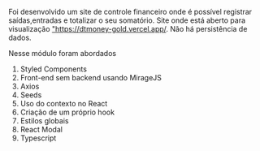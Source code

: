 Foi desenvolvido um site de controle financeiro onde é possível registrar saídas,entradas e totalizar o seu somatório. Site onde está aberto para visualização <a target=_blank href="https://dtmoney-gold.vercel.app/">"https://dtmoney-gold.vercel.app/</a>. Não há persistência de dados.

Nesse módulo foram abordados
1. Styled Components
2. Front-end sem backend usando MirageJS
3. Axios
4. Seeds
5. Uso do contexto no React
6. Criação de um próprio hook
7. Estilos globais
8. React Modal
9. Typescript
